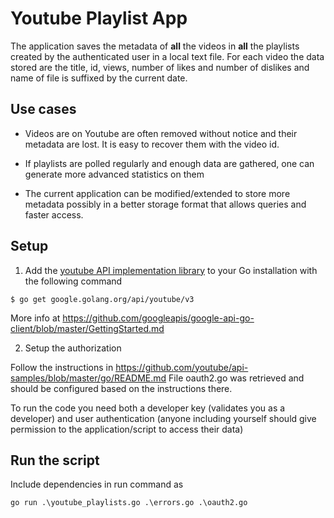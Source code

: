 # Youtube Playlist App

The application saves the metadata of __all__ the videos in __all__ the
playlists created by the authenticated user in a local text file.
For each video the data stored are the title, id, views, number of likes
and number of dislikes and name of file is suffixed by the current date.


## Use cases
- Videos are on Youtube are often removed without notice and their metadata are
lost. It is easy to recover them with the video id.

- If playlists are polled regularly and enough data are gathered, one can
generate more advanced statistics on them

- The current application can be modified/extended to store more metadata
possibly in a better storage format that allows queries and faster access.

## Setup

1. Add the [youtube API implementation library](https://github.com/googleapis/google-api-go-client)
to your Go installation with the following command

```
$ go get google.golang.org/api/youtube/v3
```

More info at https://github.com/googleapis/google-api-go-client/blob/master/GettingStarted.md


2. Setup the authorization

Follow the instructions in https://github.com/youtube/api-samples/blob/master/go/README.md
File oauth2.go was retrieved and should be configured based on the instructions there.

To run the code you need both a developer key (validates you as a developer) and
user authentication (anyone including yourself should give permission to the
application/script to access their data)

## Run the script

Include dependencies in run command as

```
go run .\youtube_playlists.go .\errors.go .\oauth2.go
```